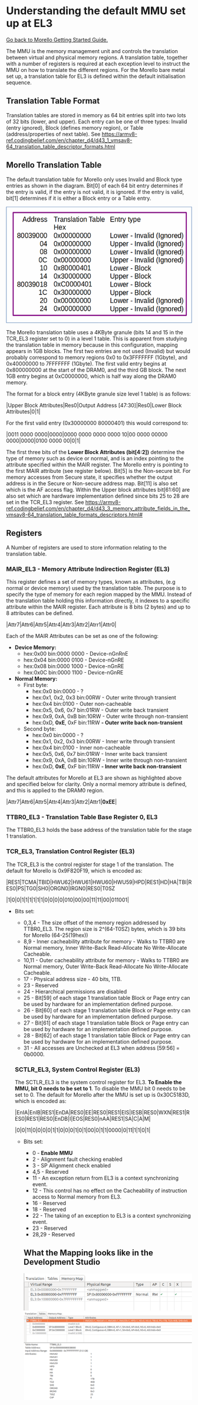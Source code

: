 # Understanding the default MMU set up at EL3

 [Go back to Morello Getting Started Guide.](./../../../../morello-getting-started.md)

The MMU is the memory management unit and controls the translation between virtual and physical memory regions. A translation table, together with a number of registers is required at each exception level to instruct the MMU on how to translate the different regions. For the Morello bare metal set up, a translation table for EL3 is defined within the default initialisation sequence.

## Translation Table Format

Translation tables are stored in memory as 64 bit entries split into two lots of 32 bits (lower, and upper). Each entry can be one of three types: Invalid (entry ignored), Block (defines memory region), or Table (address/properties of next table). See https://armv8-ref.codingbelief.com/en/chapter_d4/d43_1_vmsav8-64_translation_table_descriptor_formats.html 

## Morello Translation Table

The default translation table for Morello only uses Invalid and Block type entries as shown in the diagram. Bit[0] of each 64 bit entry determines if the entry is valid, if the entry is not valid, it is ignored. If the entry is valid, bit[1] determines if it is either a Block entry or a Table entry. 

![Morello MMU at EL3](./MMUEL3.gif)


The Morello translation table uses a 4KByte granule (bits 14 and 15 in the TCR_EL3 register set to 0) in a level 1 table.  This is apparent from studying the translation table in memory because in this configuration, mapping appears in 1GB blocks. The first two entries are not used (Invalid) but would probably correspond to memory regions 0x0 to 0x3FFFFFFF (1Gbyte), and 0x40000000 to 7FFFFFFF (1Gbyte). The first valid entry begins at 0x800000000 at the start of the DRAM0, and the third GB block. The next 1GB entry begins at 0xC0000000, which is half way along the DRAM0 memory.

The format for a block entry (4KByte granule size level 1 table) is as follows:

|Upper Block Attributes|Res0|Output Address [47:30]|Res0|Lower Block Attributes|0|1|

For the first valid entry (0x30000000 80000401) this would correspond to:

|0011 0000 0000|0000|0000 0000 0000 0000 10|00 0000 00000 0000|0000|0100 0000 00|0|1|

The first three bits of the **Lower Block Attributes (bit[4:2])** determine the type of memory such as device or normal, and is an index pointing to the attribute specified within the MAIR register. The Morello entry is pointing to the first MAIR attribute (see register below). Bit[5] is the Non-secure bit. For memory accesses from Secure state, it specifies whether the output address is in the Secure or Non-secure address map. Bit[11] is also set which is the AF access flag. Within the Upper block attributes bit[61:60] are also set which are hardware implementation defined since bits 25 to 28 are set in the TCR_EL3 register. See https://armv8-ref.codingbelief.com/en/chapter_d4/d43_3_memory_attribute_fields_in_the_vmsav8-64_translation_table_formats_descriptors.html#


## Registers

A Number of registers are used to store information relating to the translation table.

### MAIR_EL3 - Memory Attribute Indirection Register (EL3)
This register defines a set of memory types, known as attributes, (e.g normal or device memory) used by the translation table. The purpose is to specify the type of memory for each region mapped by the MMU. Instead of the translation table holding this information directly, it indexes to a specific attribute within the MAIR register. Each attribute is 8 bits (2 bytes) and up to 8 attributes can be defined.

|Attr7|Attr6|Attr5|Attr4|Attr3|Attr2|Atrr1|Attr0|

Each of the MAIR Attributes can be set as one of the following:
* **Device Memory:**
    * hex:0x00  bin:0000 0000   - Device-nGnRnE
    * hex:0x04  bin:0000 0100   - Device-nGnRE
    * hex:0x08  bin:0000 1000   - Device-nGnRE
    * hex:0x0C  bin:0000 1100   - Device-nGnRE
* **Normal Memory:**
    * First byte:
        * hex:0x0               bin:0000     - ?
        * hex:0x1, 0x2, 0x3     bin:00RW     - Outer write through transient
        * hex:0x4               bin:0100     - Outer non-cacheable
        * hex:0x5, 0x6, 0x7     bin:01RW     - Outer write back transient
        * hex:0x9, 0xA, 0xB     bin:10RW     - Outer write through non-transient
        * hex:0xD, **0xE**, 0xF     bin:11RW     **- Outer write back non-transient**
    * Second byte:
        * hex:0x0               bin:0000     - ?
        * hex:0x1, 0x2, 0x3     bin:00RW     - Inner write through transient
        * hex:0x4               bin:0100     - Inner non-cacheable
        * hex:0x5, 0x6, 0x7     bin:01RW     - Inner write back transient
        * hex:0x9, 0xA, 0xB     bin:10RW     - Inner write through non-transient
        * hex:0xD, **0xE**, 0xF     bin:11RW     **- Inner write back non-transient**

The default attributes for Morello at EL3 are shown as highlighted above and specified below for clarity. Only a normal memory attribute is defined, and this is applied to the DRAM0 region.

|Attr7|Attr6|Attr5|Attr4|Attr3|Attr2|Attr1|**0xEE**|


### TTBR0_EL3 - Translation Table Base Register 0, EL3

The TTBR0_EL3 holds the base address of the translation table for the stage 1 translation.

### TCR_EL3, Translation Control Register (EL3)

The TCR_EL3 is the control register for stage 1 of the translation. The default for Morello is 0x9F820F19, which is encoded as:

|RES1|TCMA|TBID|HWU62|HWU61|HWU60|HWU59|HPD|RES1|HD|HA|TBI|RES0|PS|TG0|SH0|ORGN0|IRGN0|RES0|T0SZ

|1|0|0|1|1|1|1|1|1|0|0|0|0|010|00|00|11|11|00|011001|

* Bits set:
    * 0,3,4 - The size offset of the memory region addressed by TTBR0_EL3. The region size is 2^(64-T0SZ) bytes, which is 39 bits for Morello (64-25(19hex))
    * 8,9 - Inner cacheability attribute for memory - Walks to TTBR0 are Normal memory, Inner Write-Back Read-Allocate No Write-Allocate Cacheable.
    * 10,11 -  Outer cacheability attribute for memory - Walks to TTBR0 are Normal memory, Outer Write-Back Read-Allocate No Write-Allocate Cacheable.
    * 17 - Physical address size - 40 bits, 1TB.
    * 23 - Reserved
    * 24 - Hierarchical permissions are disabled
    * 25 - Bit[59] of each stage 1 translation table Block or Page entry can be used by hardware for an implementation defined purpose.
    * 26 - Bit[60] of each stage 1 translation table Block or Page entry can be used by hardware for an implementation defined purpose.
    * 27 - Bit[61] of each stage 1 translation table Block or Page entry can be used by hardware for an implementation defined purpose.
    * 28 - Bit[62] of each stage 1 translation table Block or Page entry can be used by hardware for an implementation defined purpose.
    * 31 - All accesses are Unchecked at EL3 when address [59:56] = 0b0000.

    ### SCTLR_EL3, System Control Register (EL3)

    The SCTLR_EL3 is the system control register for EL3. **To Enable the MMU, bit 0 needs to be set to 1**. To disable the MMU bit 0 needs to be set to 0. The default for Morello after the MMU is set up is  0x30C5183D, which is encoded as:

    |EnIA|EnIB|RES1|EnDA|RES0|EE|RES0|RES1|EIS|IESB|RES0|WXN|RES1|RES0|RES1|RES0|EnDB|I|EOS|RES0|nAA|RES1|SA|C|A|M|

    |0|0|11|0|0|0|0|1|1|0|0|0|1|0|1|00|0|1|1|0000|0|11|1|1|0|1|

    * Bits set:
      * 0 - **Enable MMU**
      * 2 - Alignment fault checking enabled
      * 3 - SP Alignment check enabled
      * 4,5 - Reserved
      * 11 - An exception return from EL3 is a context synchronizing event.
      * 12 - This control has no effect on the Cacheability of instruction access to Normal memory from EL3.
      * 16 - Reserved
      * 18 - Reserved
      * 22 - The taking of an exception to EL3 is a context synchronizing event.
      * 23 - Reserved
      * 28,29 - Reserved

      ## What the Mapping looks like in the Development Studio

      ![Morello MMU at EL3](./MMUEL3DevStudMap.png)
      ![Morello MMU at EL3](./MMUEL3DevStudTrans.png)